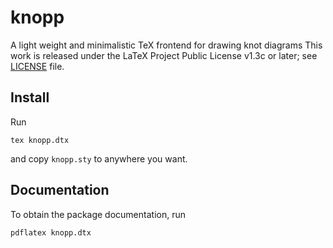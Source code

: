 # knopp

A light weight and minimalistic TeX frontend for drawing knot diagrams
This work is released under the LaTeX Project Public License v1.3c or later; see [LICENSE](LICENSE) file.

## Install

Run
```
tex knopp.dtx
```
and copy `knopp.sty` to anywhere you want.

## Documentation

To obtain the package documentation, run
```
pdflatex knopp.dtx
```
